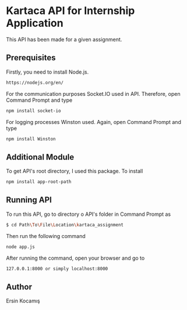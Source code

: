 # Kartaca API for Internship Application

This API has been made for a given assignment.

## Prerequisites

Firstly, you need to install Node.js.

```bash
https://nodejs.org/en/
```
For the communication purposes Socket.IO used in API. Therefore, open Command Prompt and type

```bash
npm install socket-io
```

For logging processes Winston used. Again, open Command Prompt and type

```bash
npm install Winston
```

## Additional Module

To get API's root directory, I used this package. To install

```bash
npm install app-root-path
```
## Running API

To run this API, go to directory o API's folder in Command Prompt as

```bash
$ cd Path\To\File\Location\kartaca_assignment
```

Then run the following command

```bash
node app.js
```

After running the command, open your browser and go to

```bash
127.0.0.1:8000 or simply localhost:8000
```

## Author

Ersin Kocamış